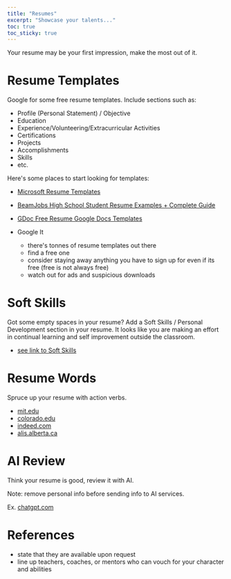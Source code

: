 ```yaml
---
title: "Resumes"
excerpt: "Showcase your talents..."
toc: true
toc_sticky: true
---
```


Your resume may be your first impression, make the most out of it.

# Resume Templates
Google for some free resume templates.  Include sections such as:
- Profile (Personal Statement) / Objective
- Education
- Experience/Volunteering/Extracurricular Activities
- Certifications
- Projects
- Accomplishments
- Skills
- etc.

Here's some places to start looking for templates:
- [Microsoft Resume Templates](https://create.microsoft.com/en-us/templates/resumes)

- [BeamJobs High School Student Resume Examples + Complete Guide](https://www.beamjobs.com/resumes/high-school-student-resume-examples)

- [GDoc Free Resume Google Docs Templates](https://gdoc.io/resume-templates/)

- Google It
    - there's tonnes of resume templates out there
    - find a free one
    - consider staying away anything you have to sign up for even if its free (free is not always free)
    - watch out for ads and suspicious downloads 

# Soft Skills
Got some empty spaces in your resume?  Add a Soft Skills / Personal Development section in your resume.  It looks like you are making an effort in continual learning and self improvement outside the classroom.

- [see link to Soft Skills](../2024-07-01-soft-skills)

# Resume Words
Spruce up your resume with action verbs.

- [mit.edu](https://capd.mit.edu/resources/resume-action-verbs/)
- [colorado.edu](https://www.colorado.edu/career/job-searching/resumes-and-cover-letters/resumes/action-verbs-use-your-resume)
- [indeed.com](https://ca.indeed.com/career-advice/resumes-cover-letters/resume-power-words)
- [alis.alberta.ca](https://alis.alberta.ca/look-for-work/resumes-and-references/choose-power-words-to-make-your-resume-stand-out/)


# AI Review
Think your resume is good, review it with AI.

Note: remove personal info before sending info to AI services.

Ex. [chatgpt.com](https://chatgpt.com/)

# References
 - state that they are available upon request
 - line up teachers, coaches, or mentors who can vouch for your character and abilities